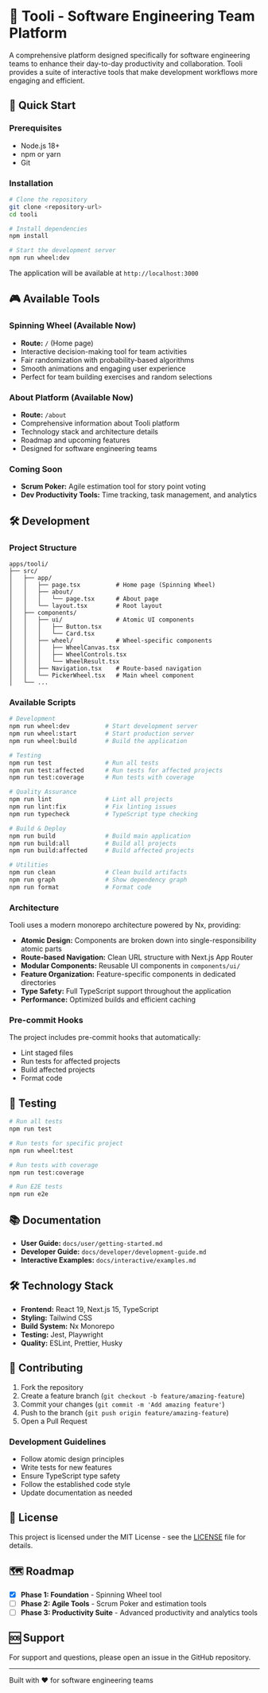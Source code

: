 # 🎯 Tooli - Software Engineering Team Platform

A comprehensive platform designed specifically for software engineering teams to enhance their day-to-day productivity and collaboration. Tooli provides a suite of interactive tools that make development workflows more engaging and efficient.

## 🚀 Quick Start

### Prerequisites

- Node.js 18+
- npm or yarn
- Git

### Installation

```bash
# Clone the repository
git clone <repository-url>
cd tooli

# Install dependencies
npm install

# Start the development server
npm run wheel:dev
```

The application will be available at `http://localhost:3000`

## 🎮 Available Tools

### Spinning Wheel (Available Now)

- **Route:** `/` (Home page)
- Interactive decision-making tool for team activities
- Fair randomization with probability-based algorithms
- Smooth animations and engaging user experience
- Perfect for team building exercises and random selections

### About Platform (Available Now)

- **Route:** `/about`
- Comprehensive information about Tooli platform
- Technology stack and architecture details
- Roadmap and upcoming features
- Designed for software engineering teams

### Coming Soon

- **Scrum Poker:** Agile estimation tool for story point voting
- **Dev Productivity Tools:** Time tracking, task management, and analytics

## 🛠️ Development

### Project Structure

```
apps/tooli/
├── src/
│   ├── app/
│   │   ├── page.tsx          # Home page (Spinning Wheel)
│   │   ├── about/
│   │   │   └── page.tsx      # About page
│   │   └── layout.tsx        # Root layout
│   ├── components/
│   │   ├── ui/               # Atomic UI components
│   │   │   ├── Button.tsx
│   │   │   └── Card.tsx
│   │   ├── wheel/            # Wheel-specific components
│   │   │   ├── WheelCanvas.tsx
│   │   │   ├── WheelControls.tsx
│   │   │   └── WheelResult.tsx
│   │   ├── Navigation.tsx    # Route-based navigation
│   │   └── PickerWheel.tsx   # Main wheel component
│   └── ...
```

### Available Scripts

```bash
# Development
npm run wheel:dev          # Start development server
npm run wheel:start        # Start production server
npm run wheel:build        # Build the application

# Testing
npm run test               # Run all tests
npm run test:affected      # Run tests for affected projects
npm run test:coverage      # Run tests with coverage

# Quality Assurance
npm run lint               # Lint all projects
npm run lint:fix           # Fix linting issues
npm run typecheck          # TypeScript type checking

# Build & Deploy
npm run build              # Build main application
npm run build:all          # Build all projects
npm run build:affected     # Build affected projects

# Utilities
npm run clean              # Clean build artifacts
npm run graph              # Show dependency graph
npm run format             # Format code
```

### Architecture

Tooli uses a modern monorepo architecture powered by Nx, providing:

- **Atomic Design:** Components are broken down into single-responsibility atomic parts
- **Route-based Navigation:** Clean URL structure with Next.js App Router
- **Modular Components:** Reusable UI components in `components/ui/`
- **Feature Organization:** Feature-specific components in dedicated directories
- **Type Safety:** Full TypeScript support throughout the application
- **Performance:** Optimized builds and efficient caching

### Pre-commit Hooks

The project includes pre-commit hooks that automatically:

- Lint staged files
- Run tests for affected projects
- Build affected projects
- Format code

## 🧪 Testing

```bash
# Run all tests
npm run test

# Run tests for specific project
npm run wheel:test

# Run tests with coverage
npm run test:coverage

# Run E2E tests
npm run e2e
```

## 📚 Documentation

- **User Guide:** `docs/user/getting-started.md`
- **Developer Guide:** `docs/developer/development-guide.md`
- **Interactive Examples:** `docs/interactive/examples.md`

## 🛠️ Technology Stack

- **Frontend:** React 19, Next.js 15, TypeScript
- **Styling:** Tailwind CSS
- **Build System:** Nx Monorepo
- **Testing:** Jest, Playwright
- **Quality:** ESLint, Prettier, Husky

## 🤝 Contributing

1. Fork the repository
2. Create a feature branch (`git checkout -b feature/amazing-feature`)
3. Commit your changes (`git commit -m 'Add amazing feature'`)
4. Push to the branch (`git push origin feature/amazing-feature`)
5. Open a Pull Request

### Development Guidelines

- Follow atomic design principles
- Write tests for new features
- Ensure TypeScript type safety
- Follow the established code style
- Update documentation as needed

## 📄 License

This project is licensed under the MIT License - see the [LICENSE](LICENSE) file for details.

## 🗺️ Roadmap

- [x] **Phase 1: Foundation** - Spinning Wheel tool
- [ ] **Phase 2: Agile Tools** - Scrum Poker and estimation tools
- [ ] **Phase 3: Productivity Suite** - Advanced productivity and analytics tools

## 🆘 Support

For support and questions, please open an issue in the GitHub repository.

---

Built with ❤️ for software engineering teams
